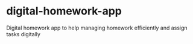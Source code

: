 # digital-homework-app
Digital homework app to help managing homework efficiently and assign tasks digitally
